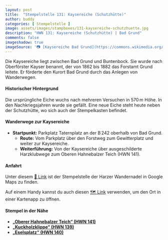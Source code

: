 ```yaml
---
layout: post
title:  "Stempelstelle 131: Kaysereiche (Schutzhütte)"
author: buddy
categories: [ Stempelstelle ]
image: assets/images/stampboxes/131-kaysereiche-schutzhuette.jpg
description: "HWN 131: Kaysereiche (Schutzhütte) | Bad Grund"
comments: false
imageshadow: true
imageSource: '📷 [Kaysereiche Bad Grund](https://commons.wikimedia.org/wiki/File:Kaysereiche_Bad_Grund.jpg) von <a href="//commons.wikimedia.org/wiki/User:B.Thomas95" title="User:B.Thomas95">Thomas Binder</a> unter Lizenz [CC BY-SA 4.0](https://creativecommons.org/licenses/by-sa/4.0)'
---
```


Die Kaysereiche liegt zwischen Bad Grund und Buntenbock. Sie wurde nach Oberförster Kayser benannt, der von 1862 bis 1882 das Forstamt Grund leitete. Er förderte den Kurort Bad Grund durch das Anlegen von Wanderwegen. 

#### Historischer Hintergrund

Die ursprüngliche Eiche wuchs nach mehreren Versuchen in 570 m Höhe. In den Nachkriegsjahren wurde sie gefällt. Eine neue Eiche steht heute neben der Schutzhütte, wo sich auch der Stempelkasten befindet. 

#### Wanderwege zur Kaysereiche

- **Startpunkt:** Parkplatz Taternplatz an der B 242 oberhalb von Bad Grund.
  - **Route:** Vom Parkplatz über den Forstweg zum Gewitterplatz und weiter zur Kaysereiche. 
  - **Weiterführung:** Von der Kaysereiche über ausgeschilderte Harzklubwege zum Oberen Hahnebalzer Teich (HWN 141). 

#### Anfahrt

Unter diesem [📍 Link](https://www.google.com/maps/dir/?api=1&origin=&destination=51.79208%2C%2010.27573) ist der Stempelstelle der Harzer Wandernadel in Google Maps zu finden.

<div class="android-only">
  Auf einem Handy kannst du auch diesen 
  <a href="geo:51.79208,10.27573">🗺️ Link</a> 
  verwenden, um den Ort in einer Kartenapp zu öffnen.
  <p></p>
</div>

#### Stempel in der Nähe

- [**„Oberer Hahnebalzer Teich“ (HWN 141)**](/stempelstelle-141-Oberer-Hahnebalzer-Teich)
- [**„Kuckholzklippe“ (HWN 139)**](/stempelstelle-139-kuckholzklippe)
- [**„Eselsplatz“ (HWN 140)**](/stempelstelle-140-eselsplatz)
